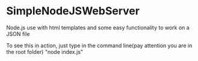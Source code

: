 # SimpleNodeJSWebServer
Node.js use with html templates and some easy functionality to work on a JSON file

To see this in action, just type in the command line(pay attention you are in the root folder) "node index.js" 
